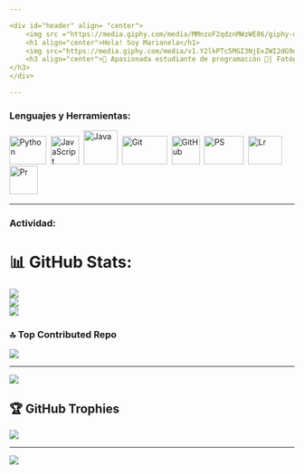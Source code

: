 ```yaml
---

<div id="header" align= "center">
    <img src ="https://media.giphy.com/media/MMnzoF2qdznMWzWE86/giphy-downsized-large.gif" width="100"/>
    <h1 align="center">Hola! Soy Marianela</h1>
    <img src="https://media.giphy.com/media/v1.Y2lkPTc5MGI3NjExZWI2dG9qODl0ejF4ZTJxeDV4YjB3Nm0zZG1hZmxhNWxiMnh4ZGE2NSZlcD12MV9pbnRlcm5hbF9naWZfYnlfaWQmY3Q9Zw/CuuSHzuc0O166MRfjt/giphy.gif" width="250" />
    <h3 align="center">👋 Apasionada estudiante de programación 🚀| Fotógrafa, videógrafa y editora profesional 📸🎥| En constante búsqueda de conocimiento y excelencia 🌟| Lista para colaborar en proyectos innovadores y desafiantes 💼| Uniendo la creatividad visual con la mentalidad técnica y creativa| 
</h3>
</div>

---
```



<div aling="left">
    <h3> Lenguajes y Herramientas:</h3>
    <div>
         <img src = "https://media.giphy.com/media/UtEd87cLAH789bR5sk/giphy.gif" title"Python" alt="Python" width="65" height="50"/>&nbsp;
         <img src = "https://media.giphy.com/media/ln7z2eWriiQAllfVcn/giphy.gif" title"JavaScript" alt="JavaScript" width="50" height="50"/>&nbsp;
         <img src = "https://www.canalgif.net/Gifs-animados/Informatica/Java/Imagen-animada-Java-02.gif" title"Java" alt="Java" width="60" height="60"/>&nbsp;
         <img src = "https://media.giphy.com/media/v1.Y2lkPTc5MGI3NjExYjNobWtvcXdlN2VpZ2pkeGV5eGhjeWFiYjJ3enE0NXZuM2lndzd3MSZlcD12MV9pbnRlcm5hbF9naWZfYnlfaWQmY3Q9Zw/kH6CqYiquZawmU1HI6/giphy.gif" title"Git" alt="Git" width="80" height="50"/>&nbsp;
         <img src = "https://media.giphy.com/media/v1.Y2lkPTc5MGI3NjExNmljbW9yZHUxb3ptZm85YnlnOWowMGEwcWhicnZubTl5bjYyYjE0cSZlcD12MV9pbnRlcm5hbF9naWZfYnlfaWQmY3Q9Zw/du3J3cXyzhj75IOgvA/giphy.gif" title"GitHub" alt="GitHub"width="50" height="50"/>&nbsp; 
         <img src = "https://cdn.dribbble.com/users/392441/screenshots/2592452/media/96909bc51fcaba2a26838a6670d809b0.gif" title"PS" alt="PS" width="70" height="50"/>&nbsp;
         <img src = "https://logowik.com/content/uploads/images/adobe-lightroom-classic-cc8442.jpg" title"Lr" alt="Lr"width="60" height="50"/>&nbsp; 
         <img src = "https://media.tenor.com/sgynagBNtGUAAAAC/premiere-pro.gif" title"Pr" alt="Pr" width="50" height="50"/>&nbsp;
    </div>
</div> 

---

### Actividad:

   # 📊 GitHub Stats:
![](https://github-readme-stats.vercel.app/api?username=MarianelaPurretta&theme=onedark&hide_border=false&include_all_commits=false&count_private=true)<br/>
![](https://github-readme-streak-stats.herokuapp.com/?user=MarianelaPurretta&theme=onedark&hide_border=false)<br/>
![](https://github-readme-stats.vercel.app/api/top-langs/?username=MarianelaPurretta&theme=onedark&hide_border=false&include_all_commits=false&count_private=true&layout=compact)

### 🔝 Top Contributed Repo
![](https://github-contributor-stats.vercel.app/api?username=MarianelaPurretta&limit=5&theme=onedark&combine_all_yearly_contributions=true)

---
[![](https://visitcount.itsvg.in/api?id=MarianelaPurretta&icon=6&color=4)](https://visitcount.itsvg.in)

<!-- Proudly created with GPRM ( https://gprm.itsvg.in ) -->



## 🏆 GitHub Trophies
![](https://github-profile-trophy.vercel.app/?username=MarianelaPurretta&theme=onedark&no-frame=false&no-bg=true&margin-w=4)

---
[![](https://visitcount.itsvg.in/api?id=MarianelaPurretta&label=Profile%20Views&color=5&icon=8&pretty=false)](https://visitcount.itsvg.in)

<!-- Proudly created with GPRM ( https://gprm.itsvg.in ) -->
    
